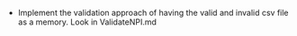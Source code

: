 
* Implement the validation approach of having the valid and invalid csv file as a memory. Look in ValidateNPI.md
